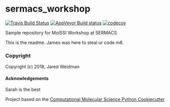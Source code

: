 sermacs_workshop
==============================
[//]: # (Badges)
[![Travis Build Status](https://travis-ci.org/jdweidman/sermacs-workshop.svg?branch=master)](https://travis-ci.org/REPLACE_WITH_OWNER_ACCOUNT/sermacs_workshop)
[![AppVeyor Build status](https://ci.appveyor.com/api/projects/status/l69nhihxnq5ackqn?svg=true)](https://ci.appveyor.com/project/REPLACE_WITH_OWNER_ACCOUNT/sermacs_workshop/branch/master)
[![codecov](https://codecov.io/gh/jdweidman/sermacs-workshop/branch/master/graph/badge.svg)](https://codecov.io/gh/jdweidman/sermacs-workshop)

Sample repository for MolSSI Workshop at SERMACS

This is the readme.
James was here to steal ur code m8.

### Copyright

Copyright (c) 2018, Jared Weidman


#### Acknowledgements
Sarah is the best
 
Project based on the 
[Computational Molecular Science Python Cookiecutter](https://github.com/molssi/cookiecutter-cms)
